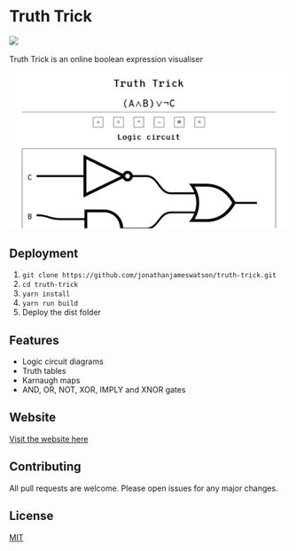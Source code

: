 # Truth Trick

![](https://img.shields.io/github/license/jonathanjameswatson/truth-trick)

Truth Trick is an online boolean expression visualiser

![GIF demo](demo.gif)

## Deployment

1. `git clone https://github.com/jonathanjameswatson/truth-trick.git`
2. `cd truth-trick`
3. `yarn install`
4. `yarn run build`
5. Deploy the dist folder

## Features

* Logic circuit diagrams
* Truth tables
* Karnaugh maps
* AND, OR, NOT, XOR, IMPLY and XNOR gates

## Website

[Visit the website here](https://jonathanjameswatson.github.io/truth-trick/)

## Contributing

All pull requests are welcome. Please open issues for any major changes.

## License

[MIT](https://choosealicense.com/licenses/mit/)
